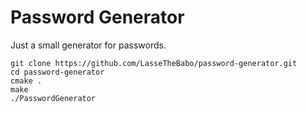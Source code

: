 # Password Generator

Just a small generator for passwords.

```
git clone https://github.com/LasseTheBabo/password-generator.git
cd password-generator
cmake .
make
./PasswordGenerator
```

